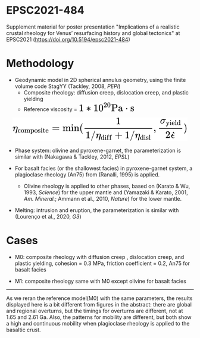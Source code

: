 # EPSC2021-484
Supplement material for poster presentation "Implications of a realistic crustal rheology for Venus’ resurfacing history and global tectonics" at EPSC2021 (https://doi.org/10.5194/epsc2021-484)

# Methodology
- Geodynamic model in 2D spherical annulus geometry, using the finite volume code StagYY (Tackley, 2008, *PEPI*) 
  - Composite rheology: diffusion creep, dislocation creep, and plastic yielding
  - Reference viscosity = <!-- $1*10^{20} \mathrm{Pa\cdot s}$ --> <img style="transform: translateY(0.1em); background: white;" src="svg/vMnZfz6iHW.svg"> 
<!-- $$
\eta_{\mathrm{composite}} = \min(\frac{1}{1/\eta_{\mathrm{diff}}+1/\eta_{\mathrm{disl}}}, \frac{\sigma_{\mathrm{yield}}}{2\dot{\epsilon}})
$$ --> 
  

<div align="center"><img style="background: white;" src="svg/gkh4VP6oyO.svg"></div> 

- Phase system: olivine and pyroxene-garnet, the parameterization is similar with (Nakagawa & Tackley, 2012, *EPSL*)

- For basalt facies (or the shallowest facies) in pyroxene-garnet system, a plagioclase rheology (An75) from (Ranalli, 1995) is applied.
  - Olivine rheology is applied to other phases, based on (Karato & Wu, 1993, *Science*) for the upper mantle and (Yamazaki & Karato, 2001, *Am. Mineral.*; Ammann et al., 2010, *Nature*) for the lower mantle.

- Melting: intrusion and eruption, the parameterization is similar with (Lourenço et al., 2020, *G3*)



# Cases
- M0: composite rheology with diffusion creep , dislocation creep, and plastic yielding, cohesion = 0.3 MPa, friction coefficient = 0.2, An75 for basalt facies

- M1: composite rheology same with M0 except olivine for basalt facies 



---
As we reran the reference model(M0) with the same parameters, the results displayed here is a bit different from figures in the abstract: there are global and regional overturns, but the timings for overturns are different, not at 1.65 and 2.61 Ga. Also, the patterns for mobility are different, but both show a high and continuous mobility when plagioclase rheology is applied to the basaltic crust.


